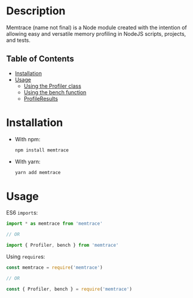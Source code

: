 # Description

Memtrace (name not final) is a Node module created with the intention of allowing easy and versatile memory profiling in NodeJS scripts, projects, and tests.

## Table of Contents

- [Installation](#installation)
- [Usage](#usage)
  - [Using the Profiler class](#using-the-profiler-class)
  - [Using the bench function](#using-the-bench-function)
  - [ProfileResults](#profileresults)

# Installation

- With npm:
  ```sh
  npm install memtrace
  ```

- With yarn:
  ```sh
  yarn add memtrace
  ```

# Usage

ES6 `import`s:
```js
import * as memtrace from 'memtrace'

// OR

import { Profiler, bench } from 'memtrace'
```

Using `require`s:
```js
const memtrace = require('memtrace')

// OR

const { Profiler, bench } = require('memtrace')
```
